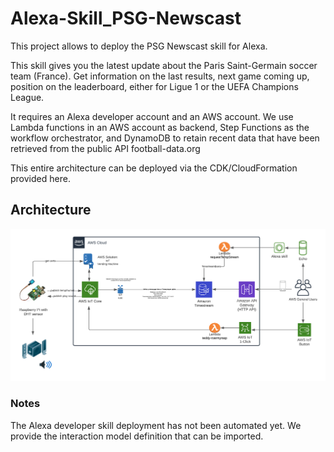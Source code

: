 # Alexa-Skill_PSG-Newscast

This project allows to deploy the PSG Newscast skill for Alexa.

This skill gives you the latest update about the Paris Saint-Germain soccer team (France). Get information on the last results, next game coming up, position on the leaderboard, either for Ligue 1 or the UEFA Champions League. 

It requires an Alexa developer account and an AWS account.
We use Lambda functions in an AWS account as backend, Step Functions as the workflow orchestrator, and DynamoDB to retain recent data that have been retrieved from the public API football-data.org

This entire architecture can be deployed via the CDK/CloudFormation provided here. 

## Architecture

<img src="https://github.com/eddie2070/rasp-aws-iot-temperature/blob/main/img/Temperature-sensor.png?raw=true"/>

### Notes

The Alexa developer skill deployment has not been automated yet. We provide the interaction model definition that can be imported.
